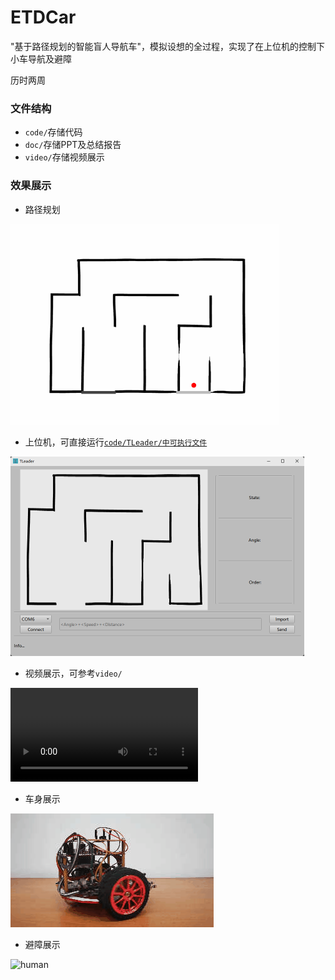 # ETDCar

"基于路径规划的智能盲人导航车"，模拟设想的全过程，实现了在上位机的控制下小车导航及避障

历时两周



### 文件结构

+ `code/`存储代码
+ `doc/`存储PPT及总结报告
+ `video/`存储视频展示



### 效果展示

+ 路径规划

<img src="README.assets/change-16487938476491.gif" alt="change" style="zoom: 67%;" />

+ 上位机，可直接运行[`code/TLeader/中可执行文件`](./code/TLeader/TLeader.exe)

<img src="README.assets/image-20220401141921743.png" alt="image-20220401141921743" style="zoom:50%;" />

+ 视频展示，可参考`video/`

<video src="video/完整功能.mp4"></video>

+ 车身展示

![car](README.assets/car.gif)

+ 避障展示

![human](README.assets/human.gif)
